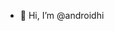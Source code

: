 - 👋 Hi, I’m @androidhi

<!---
androidhi/androidhi is a ✨ special ✨ repository because its `README.md` (this file) appears on your GitHub profile.
You can click the Preview link to take a look at your changes.
--->
